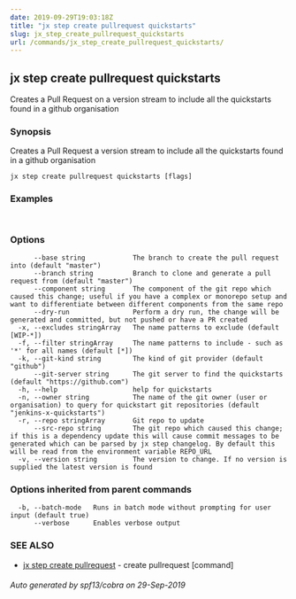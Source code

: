 ```yaml
---
date: 2019-09-29T19:03:18Z
title: "jx step create pullrequest quickstarts"
slug: jx_step_create_pullrequest_quickstarts
url: /commands/jx_step_create_pullrequest_quickstarts/
---
```

## jx step create pullrequest quickstarts

Creates a Pull Request on a version stream to include all the quickstarts found in a github organisation

### Synopsis

Creates a Pull Request a version stream to include all the quickstarts found in a github organisation

```
jx step create pullrequest quickstarts [flags]
```

### Examples

```
  
```

### Options

```
      --base string            The branch to create the pull request into (default "master")
      --branch string          Branch to clone and generate a pull request from (default "master")
      --component string       The component of the git repo which caused this change; useful if you have a complex or monorepo setup and want to differentiate between different components from the same repo
      --dry-run                Perform a dry run, the change will be generated and committed, but not pushed or have a PR created
  -x, --excludes stringArray   The name patterns to exclude (default [WIP-*])
  -f, --filter stringArray     The name patterns to include - such as '*' for all names (default [*])
  -k, --git-kind string        The kind of git provider (default "github")
      --git-server string      The git server to find the quickstarts (default "https://github.com")
  -h, --help                   help for quickstarts
  -n, --owner string           The name of the git owner (user or organisation) to query for quickstart git repositories (default "jenkins-x-quickstarts")
  -r, --repo stringArray       Git repo to update
      --src-repo string        The git repo which caused this change; if this is a dependency update this will cause commit messages to be generated which can be parsed by jx step changelog. By default this will be read from the environment variable REPO_URL
  -v, --version string         The version to change. If no version is supplied the latest version is found
```

### Options inherited from parent commands

```
  -b, --batch-mode   Runs in batch mode without prompting for user input (default true)
      --verbose      Enables verbose output
```

### SEE ALSO

* [jx step create pullrequest](/commands/jx_step_create_pullrequest/)	 - create pullrequest [command]

###### Auto generated by spf13/cobra on 29-Sep-2019
